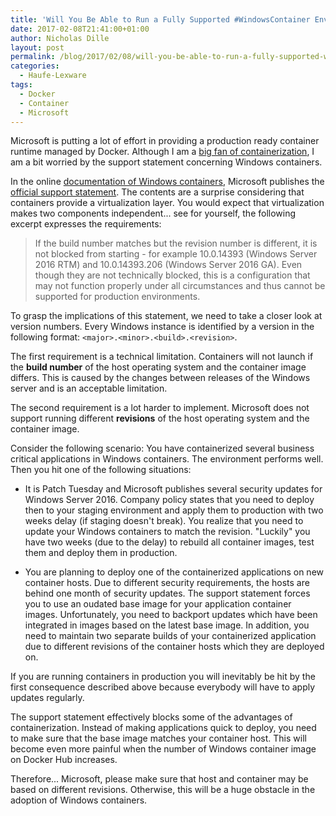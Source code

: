 ```yaml
---
title: 'Will You Be Able to Run a Fully Supported #WindowsContainer Environment?'
date: 2017-02-08T21:41:00+01:00
author: Nicholas Dille
layout: post
permalink: /blog/2017/02/08/will-you-be-able-to-run-a-fully-supported-windows-container-environment/
categories:
  - Haufe-Lexware
tags:
  - Docker
  - Container
  - Microsoft
---
```

Microsoft is putting a lot of effort in providing a production ready container runtime managed by Docker. Although I am a [big fan of containerization](/blog/topics/Topic1/), I am a bit worried by the support statement concerning Windows containers.<!--more-->

In the online [documentation of Windows containers](https://docs.microsoft.com/en-us/virtualization/windowscontainers/), Microsoft publishes the [official support statement](https://docs.microsoft.com/en-us/virtualization/windowscontainers/deploy-containers/system-requirements#matching-container-host-version-with-container-image-versions). The contents are a surprise considering that containers provide a virtualization layer. You would expect that virtualization makes two components independent... see for yourself, the following excerpt expresses the requirements:

> If the build number matches but the revision number is different, it is not blocked from starting - for example 10.0.14393 (Windows Server 2016 RTM) and 10.0.14393.206 (Windows Server 2016 GA). Even though they are not technically blocked, this is a configuration that may not function properly under all circumstances and thus cannot be supported for production environments.

To grasp the implications of this statement, we need to take a closer look at version numbers. Every Windows instance is identified by a version in the following format: `<major>.<minor>.<build>.<revision>`.

The first requirement is a technical limitation. Containers will not launch if the **build number** of the host operating system and the container image differs. This is caused by the changes between releases of the Windows server and is an acceptable limitation.

The second requirement is a lot harder to implement. Microsoft does not support running different **revisions** of the host operating system and the container image.

Consider the following scenario: You have containerized several business critical applications in Windows containers. The environment performs well. Then you hit one of the following situations:

- It is Patch Tuesday and Microsoft publishes several security updates for Windows Server 2016. Company policy states that you need to deploy then to your staging environment and apply them to production with two weeks delay (if staging doesn't break). You realize that you need to update your Windows containers to match the revision. "Luckily" you have two weeks (due to the delay) to rebuild all container images, test them and deploy them in production.

- You are planning to deploy one of the containerized applications on new container hosts. Due to different security requirements, the hosts are behind one month of security updates. The support statement forces you to use an oudated base image for your application container images. Unfortunately, you need to backport updates which have been integrated in images based on the latest base image. In addition, you need to maintain two separate builds of your containerized application due to different revisions of the container hosts which they are deployed on.

If you are running containers in production you will inevitably be hit by the first consequence described above because everybody will have to apply updates regularly.

The support statement effectively blocks some of the advantages of containerization. Instead of making applications quick to deploy, you need to make sure that the base image matches your container host. This will become even more painful when the number of Windows container image on Docker Hub increases.

Therefore... Microsoft, please make sure that host and container may be based on different revisions. Otherwise, this will be a huge obstacle in the adoption of Windows containers.